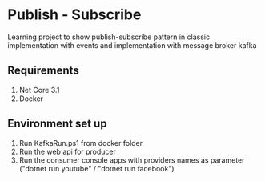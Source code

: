 # Publish - Subscribe

Learning project to show publish-subscribe pattern in classic implementation with events and implementation with message broker kafka

## Requirements

1. Net Core 3.1
2. Docker

## Environment set up
1. Run KafkaRun.ps1 from docker folder
2. Run the web api for producer  
3. Run the consumer console apps with providers names as parameter ("dotnet run youtube" / "dotnet run facebook")
